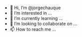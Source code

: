 - 👋 Hi, I’m @jorgechauque
- 👀 I’m interested in ...
- 🌱 I’m currently learning ...
- 💞️ I’m looking to collaborate on ...
- 📫 How to reach me ...

<!---
jorgechauque/jorgechauque is a ✨ special ✨ repository because its `README.md` (this file) appears on your GitHub profile.
You can click the Preview link to take a look at your changes.
--->
